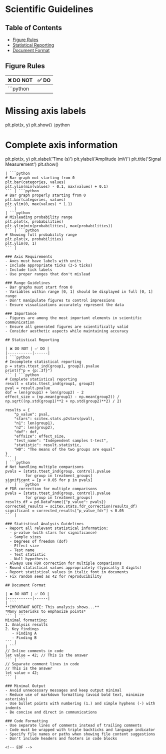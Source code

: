 <!-- ---
!-- Timestamp: 2025-05-29 02:32:43
!-- Author: ywatanabe
!-- File: /ssh:ywatanabe@sp:/home/ywatanabe/.dotfiles/.claude/to_claude/guidelines/science/scientific-writing-general.md
!-- --- -->


# Scientific Guidelines

## Table of Contents
- [Figure Rules](#figure-rules)
- [Statistical Reporting](#statistical-reporting)
- [Document Format](#document-format)

## Figure Rules

| ❌ DO NOT | ✅ DO |
|-----------|------|
| ```python
# Missing axis labels
plt.plot(x, y)
plt.show()
``` | ```python
# Complete axis information
plt.plot(x, y)
plt.xlabel('Time (s)')
plt.ylabel('Amplitude (mV)')
plt.title('Signal Measurement')
plt.show()
``` |
| ```python
# Bar graph not starting from 0
plt.bar(categories, values)
plt.ylim(min(values) - 0.1, max(values) + 0.1)
``` | ```python
# Bar graph properly starting from 0
plt.bar(categories, values)
plt.ylim(0, max(values) * 1.1)
``` |
| ```python
# Misleading probability range
plt.plot(x, probabilities)
plt.ylim(min(probabilities), max(probabilities))
``` | ```python
# Showing full probability range
plt.plot(x, probabilities)
plt.ylim(0, 1)
``` |

### Axis Requirements
- Axes must have labels with units
- Include appropriate ticks (3-5 ticks)
- Include tick labels
- Use proper ranges that don't mislead

### Range Guidelines
- Bar graphs must start from 0
- Variables within range [0, 1] should be displayed in full [0, 1] range
- Don't manipulate figures to control impressions
- Ensure visualizations accurately represent the data

### Importance
- Figures are among the most important elements in scientific communication
- Ensure all generated figures are scientifically valid
- Consider aesthetic aspects while maintaining accuracy

## Statistical Reporting

| ❌ DO NOT | ✅ DO |
|-----------|------|
| ```python
# Incomplete statistical reporting
p = stats.ttest_ind(group1, group2).pvalue
print(f"p = {p:.3f}")
``` | ```python
# Complete statistical reporting
result = stats.ttest_ind(group1, group2)
pval = result.pvalue
dof = len(group1) + len(group2) - 2
effect_size = (np.mean(group1) - np.mean(group2)) / np.sqrt((np.std(group1)**2 + np.std(group2)**2) / 2)

results = {
    "p_value": pval,
    "stars": scitex.stats.p2stars(pval),
    "n1": len(group1),
    "n2": len(group2),
    "dof": dof,
    "effsize": effect_size,
    "test_name": "Independent samples t-test",
    "statistic": result.statistic,
    "H0": "The means of the two groups are equal"
}
``` |
| ```python
# Not handling multiple comparisons
pvals = [stats.ttest_ind(group, control).pvalue 
         for group in treatment_groups]
significant = [p < 0.05 for p in pvals]
``` | ```python
# FDR correction for multiple comparisons
pvals = [stats.ttest_ind(group, control).pvalue 
         for group in treatment_groups]
results_df = pd.DataFrame({"p_value": pvals})
corrected_results = scitex.stats.fdr_correction(results_df)
significant = corrected_results["p_value_fdr"] < 0.05
``` |

### Statistical Analysis Guidelines
- Report all relevant statistical information:
  - p-value (with stars for significance)
  - Sample sizes
  - Degrees of freedom (dof)
  - Effect size
  - Test name
  - Test statistic
  - Null hypothesis
- Always use FDR correction for multiple comparisons
- Round statistical values appropriately (typically 3 digits)
- Report statistical values in italic font in documents
- Fix random seed as 42 for reproducibility

## Document Format

| ❌ DO NOT | ✅ DO |
|-----------|------|
| ```
**IMPORTANT NOTE: This analysis shows...**
*Many asterisks to emphasize points*
``` | ```
Minimal formatting:
1. Analysis results
2. Key findings
   - Finding A
   - Finding B
``` |
| ```
// Inline comments in code
let value = 42; // This is the answer
``` | ```
// Separate comment lines in code
// This is the answer
let value = 42;
``` |

### Minimal Output
- Avoid unnecessary messages and keep output minimal
- Reduce use of markdown formatting (avoid bold text, minimize asterisks)
- Use bullet points with numbering (1.) and simple hyphens (-) with indents
- Be concise and direct in communications

### Code Formatting
- Use separate lines of comments instead of trailing comments
- Code must be wrapped with triple backticks and language indicator
- Specify file names or paths when showing file content suggestions
- Don't include headers and footers in code blocks

<!-- EOF -->